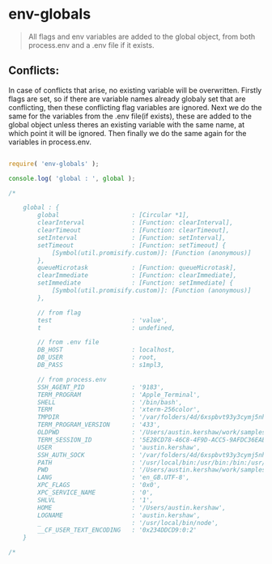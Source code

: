# env-globals

> All flags and env variables are added to the global object, from both process.env and a .env file if it exists.

## Conflicts:

In case of conflicts that arise, no existing variable will be overwritten. Firstly flags are set, so if there are variable names already globaly set that are conflicting, then these conflicting flag variables are ignored. Next we do the same for the variables from the .env file(if exists), these are added to the global object unless theres an existing variable with the same name, at which point it will be ignored. Then finally we do the same again for the variables in process.env.

```javascript

require( 'env-globals' );

console.log( 'global : ', global );

/*

    global : {
        global                    : [Circular *1],
        clearInterval             : [Function: clearInterval],
        clearTimeout              : [Function: clearTimeout],
        setInterval               : [Function: setInterval],
        setTimeout                : [Function: setTimeout] {
            [Symbol(util.promisify.custom)]: [Function (anonymous)]
        },
        queueMicrotask            : [Function: queueMicrotask],
        clearImmediate            : [Function: clearImmediate],
        setImmediate              : [Function: setImmediate] {
            [Symbol(util.promisify.custom)]: [Function (anonymous)]
        },

        // from flag
        test                      : 'value',
        t                         : undefined,

        // from .env file
        DB_HOST                   : localhost,
        DB_USER                   : root,
        DB_PASS                   : s1mpl3,

        // from process.env
        SSH_AGENT_PID             : '9183',
        TERM_PROGRAM              : 'Apple_Terminal',
        SHELL                     : '/bin/bash',
        TERM                      : 'xterm-256color',
        TMPDIR                    : '/var/folders/4d/6xspbvt93y3cymj5nhzv4yf8jmvq6s/T/',
        TERM_PROGRAM_VERSION      : '433',
        OLDPWD                    : '/Users/austin.kershaw/work/samples',
        TERM_SESSION_ID           : '5E28CD78-46C8-4F9D-ACC5-9AFDC36EAE7A',
        USER                      : 'austin.kershaw',
        SSH_AUTH_SOCK             : '/var/folders/4d/6xspbvt93y3cymj5nhzv4yf8jmvq6s/T//ssh-yiGrVeiYBfnL/agent.9182',
        PATH                      : '/usr/local/bin:/usr/bin:/bin:/usr/sbin:/sbin',
        PWD                       : '/Users/austin.kershaw/work/samples/env-globals',
        LANG                      : 'en_GB.UTF-8',
        XPC_FLAGS                 : '0x0',
        XPC_SERVICE_NAME          : '0',
        SHLVL                     : '1',
        HOME                      : '/Users/austin.kershaw',
        LOGNAME                   : 'austin.kershaw',
        _                         : '/usr/local/bin/node',
        __CF_USER_TEXT_ENCODING   : '0x234DDCD9:0:2'
    }

/*

```
